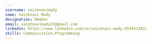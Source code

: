 ```yaml
---
username: vaishnavimady
name: Vaishnavi Mady
designation: Member 
email: vaishnavimady22@gmail.com
linkedin: https://www.linkedin.com/in/vaishnavi-mady-b54911202/
skills: Communication,Programming                                                                                                                                                                                                                                  
---
```

